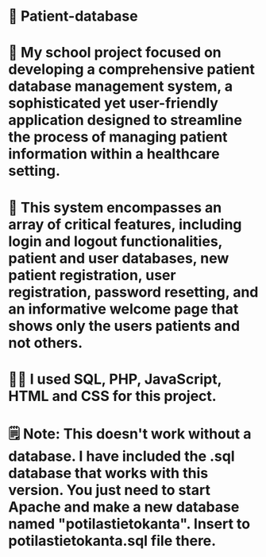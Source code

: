 # 🤒 Patient-database
# 🏫 My school project focused on developing a comprehensive patient database management system, a sophisticated yet user-friendly application designed to streamline the process of managing patient information within a healthcare setting.
# 📢 This system encompasses an array of critical features, including login and logout functionalities, patient and user databases, new patient registration, user registration, password resetting, and an informative welcome page that shows only the users patients and not others.
# 🤟🏻 I used SQL, PHP, JavaScript, HTML and CSS for this project.
# 🗒️ Note: This doesn't work without a database. I have included the .sql database that works with this version. You just need to start Apache and make a new database named "potilastietokanta". Insert to potilastietokanta.sql file there.
